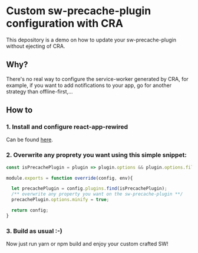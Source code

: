 # Custom sw-precache-plugin configuration with CRA

This depository is a demo on how to update your sw-precache-plugin without ejecting of CRA.

## Why?

There's no real way to configure the service-worker generated by CRA, for example, if you want to add notifications to your app, go for another strategy than offline-first,...

## How to

### 1. Install and configure react-app-rewired

Can be found [here](https://github.com/timarney/react-app-rewired).

### 2. Overwrite any proprety you want using this simple snippet:

```JavaScript
const isPrecachePlugin = plugin => plugin.options && plugin.options.filename === 'service-worker.js';

module.exports = function override(config, env){

  let precachePlugin = config.plugins.find(isPrecachePlugin);
  /** overwrite any property you want on the sw-precache-plugin **/
  precachePlugin.options.minify = true;

  return config;
}
```

### 3. Build as usual :-)

Now just run yarn or npm build and enjoy your custom crafted SW!
